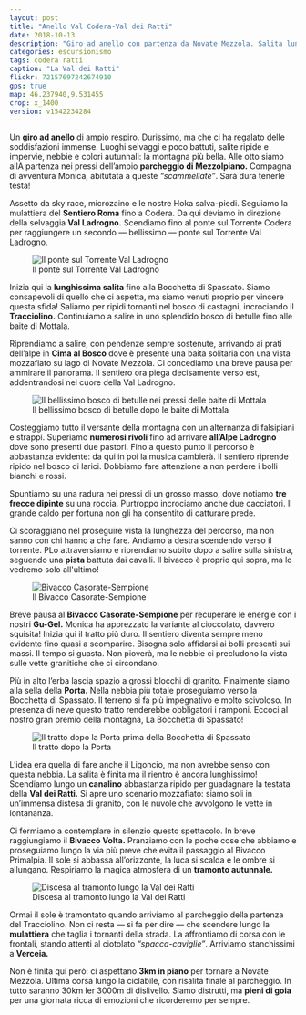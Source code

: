 ```yaml
---
layout: post
title: "Anello Val Codera-Val dei Ratti"
date: 2018-10-13
description: "Giro ad anello con partenza da Novate Mezzola. Salita lungo la Val Ladrogno e il Bivacco Casorate Sempione, La Porta, Bocchetta di Spassato. Rientro per la Val dei Ratti."
categories: escursionismo
tags: codera ratti
caption: "La Val dei Ratti"
flickr: 72157697242674910
gps: true
map: 46.237940,9.531455
crop: x_1400
version: v1542234284
---
```


Un **giro ad anello** di ampio respiro. Durissimo, ma che ci ha regalato delle soddisfazioni immense. Luoghi selvaggi e poco battuti, salite ripide e impervie, nebbie e colori autunnali: la montagna più bella. Alle otto siamo allA partenza nei pressi dell’ampio **parcheggio di Mezzolpiano.** Compagna di avventura Monica, abitutata a queste *“scammellate”*. Sarà dura tenerle testa!

Assetto da sky race, microzaino e le nostre Hoka salva-piedi. Seguiamo la mulattiera del **Sentiero Roma** fino a Codera. Da qui deviamo in direzione della selvaggia **Val Ladrogno.** Scendiamo fino al ponte sul Torrente Codera per raggiungere un secondo — bellissimo — ponte sul Torrente Val Ladrogno. 

<figure>
    <img src="https://farm5.staticflickr.com/4895/43867407800_8b74001a6f_c.jpg" alt="Il ponte sul Torrente Val Ladrogno" /> 
    <figcaption>Il ponte sul Torrente Val Ladrogno</figcaption>
</figure>

Inizia qui la **lunghissima salita** fino alla Bocchetta di Spassato. Siamo consapevoli di quello che ci aspetta, ma siamo venuti proprio per vincere questa sfida! Saliamo per ripidi tornanti nel bosco di castagni, incrociando il **Tracciolino.** Continuiamo a salire in uno splendido bosco di betulle fino alle baite di Mottala. 

Riprendiamo a salire, con pendenze sempre sostenute, arrivando ai prati dell’alpe in **Cima al Bosco** dove è presente una baita solitaria con una vista mozzafiato su lago di Novate Mezzola. Ci concediamo una breve pausa per ammirare il panorama. Il sentiero ora piega decisamente verso est, addentrandosi nel cuore della Val Ladrogno. 

<figure>
    <img src="https://farm5.staticflickr.com/4905/31812930518_6e1ef5d2f1_c.jpg" alt="Il bellissimo bosco di betulle nei pressi delle baite di Mottala" /> 
    <figcaption>Il bellissimo bosco di betulle dopo le baite di Mottala</figcaption>
</figure>

Costeggiamo tutto il versante della montagna con un alternanza di falsipiani e strappi. Superiamo **numerosi rivoli** fino ad arrivare **all’Alpe Ladrogno** dove sono presenti due pastori. Fino a questo punto il percorso è abbastanza evidente: da qui in poi la musica cambierà. Il sentiero riprende ripido nel bosco di larici. Dobbiamo fare attenzione a non perdere i bolli bianchi e rossi. 

Spuntiamo su una radura nei pressi di un grosso masso, dove notiamo **tre frecce dipinte** su una roccia. Purtroppo incrociamo anche due cacciatori. Il grande caldo per fortuna non gli ha consentito di catturare prede. 

Ci scoraggiano nel proseguire vista la lunghezza del percorso, ma non sanno con chi hanno a che fare. Andiamo a destra scendendo verso il torrente. PLo attraversiamo e riprendiamo subito dopo a salire sulla sinistra, seguendo una **pista** battuta dai cavalli. Il bivacco è proprio qui sopra, ma lo vedremo solo all'ultimo! 

<figure>
    <img src="https://farm5.staticflickr.com/4884/44770997745_9eed0b10d2_c.jpg" alt="Bivacco Casorate-Sempione" /> 
    <figcaption>Il Bivacco Casorate-Sempione</figcaption>
</figure>

Breve pausa al **Bivacco Casorate-Sempione** per recuperare le energie con i nostri **Gu-Gel.** Monica ha apprezzato la variante al cioccolato, davvero squisita! Inizia qui il tratto più duro. Il sentiero diventa sempre meno evidente fino quasi a scomparire. Bisogna solo affidarsi ai bolli presenti sui massi. Il tempo si guasta. Non pioverà, ma le nebbie ci precludono la vista sulle vette granitiche che ci circondano. 

Più in alto l’erba lascia spazio a grossi blocchi di granito. Finalmente siamo alla sella della **Porta.** Nella nebbia più totale proseguiamo verso la Bocchetta di Spassato. Il terreno si fa più impegnativo e molto scivoloso. In presenza di neve questo tratto renderebbe obbligatori i ramponi. Eccoci al nostro gran premio della montagna, La Bocchetta di Spassato! 

<figure>
    <img src="https://farm2.staticflickr.com/1921/44771004785_ec543a40d3_c.jpg" alt="Il tratto dopo la Porta prima della Bocchetta di Spassato" /> 
    <figcaption>Il tratto dopo la Porta</figcaption>
</figure>

L’idea era quella di fare anche il Ligoncio, ma non avrebbe senso con questa nebbia. La salita è finita ma il rientro è ancora lunghissimo! Scendiamo lungo un **canalino** abbastanza ripido per guadagnare la testata della **Val dei Ratti.** Si apre uno scenario mozzafiato: siamo soli in un’immensa distesa di granito, con le nuvole che avvolgono le vette in lontananza. 

Ci fermiamo a contemplare in silenzio questo spettacolo. In breve raggiungiamo il **Bivacco Volta.** Pranziamo con le poche cose che abbiamo e proseguiamo lungo la via più preve che evita il passaggio al Bivacco Primalpia. Il sole si abbassa all’orizzonte, la luca si scalda e le ombre si allungano. Respiriamo la magica atmosfera di un **tramonto autunnale.**

<figure>
    <img src="https://farm5.staticflickr.com/4831/45634802022_a622c1d01a_c.jpg" alt="Discesa al tramonto lungo la Val dei Ratti" /> 
    <figcaption>Discesa al tramonto lungo la Val dei Ratti</figcaption>
</figure>

Ormai il sole è tramontato quando arriviamo al parcheggio della partenza del Tracciolino. Non ci resta — si fa per dire — che scendere lungo la **mulattiera** che taglia i tornanti della strada. La affrontiamo di corsa con le frontali, stando attenti al ciotolato *“spacca-caviglie”*. Arriviamo stanchissimi a **Verceia.**

Non è finita qui però: ci aspettano **3km in piano** per tornare a Novate Mezzola. Ultima corsa lungo la ciclabile, con risalita finale al parcheggio. In tutto saranno 30km ler 3000m di dislivello. Siamo distrutti, ma **pieni di goia** per una giornata ricca di emozioni che ricorderemo per sempre.
